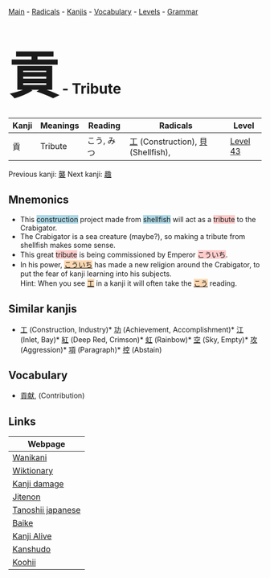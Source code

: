 <style> bigfont {font-size: 100px}</style>
[Main](../README.md) -
[Radicals](../radicals.md) -
[Kanjis](../kanjis.md) -
[Vocabulary](../vocabulary.md) -
[Levels](../levels.md) -
[Grammar](../grammar.md)
# <bigfont> 貢</bigfont> - Tribute 

| Kanji | Meanings | Reading | Radicals | Level |
| --- | --- | --- | --- | --- |
| 貢 | Tribute | こう, みつ | [工](../radicals/工.md) (Construction), [貝](../radicals/貝.md) (Shellfish),  | [Level 43](../levels/wk_level43.md) |

Previous kanji: [襲](襲.md) Next kanji: [趣](趣.md) 

## Mnemonics
 * This <span style="background-color:#ADD8E6"> construction</span> project made from <span style="background-color:#ADD8E6"> shellfish</span> will act as a <span style="background-color:#ffcccb"> tribute</span> to the Crabigator.
* The Crabigator is a sea creature (maybe?), so making a tribute from shellfish makes some sense.
* This great <span style="background-color:#ffcccb"> tribute</span> is being commissioned by Emperor <span style="background-color:#ffcccb"> こういち</span>. 
* In his power, <span style="background-color:#fed8b1"> [こういち]([こう](https://jisho.org/search/こう)いち)</span> has made a new religion around the Crabigator, to put the fear of kanji learning into his subjects.<br />Hint: When you see <span style="background-color:#fed8b1"> [工](https://jisho.org/search/工)</span> in a kanji it will often take the <span style="background-color:#fed8b1"> [こう](https://jisho.org/search/こう)</span> reading.


## Similar kanjis
 * [工](工.md) (Construction, Industry)* [功](功.md) (Achievement, Accomplishment)* [江](江.md) (Inlet, Bay)* [紅](紅.md) (Deep Red, Crimson)* [虹](虹.md) (Rainbow)* [空](空.md) (Sky, Empty)* [攻](攻.md) (Aggression)* [項](項.md) (Paragraph)* [控](控.md) (Abstain)


## Vocabulary
 * [貢献](../vocabulary/貢.md), (Contribution)



## Links 

| Webpage |
| --- |
| [Wanikani          ](https://www.wanikani.com/kanji/貢) |
| [Wiktionary        ](https://en.wiktionary.org/wiki/貢) |
| [Kanji damage      ](http://www.kanjidamage.com/kanji/search?utf8=✓&q=貢) |
| [Jitenon           ](https://jitenon.com/kanji/貢) |
| [Tanoshii japanese ](https://www.tanoshiijapanese.com/dictionary/kanji.cfm?k=貢) |
| [Baike             ](https://baike.baidu.com/item/貢) |
| [Kanji Alive       ](https://app.kanjialive.com/貢) |
| [Kanshudo          ](https://www.kanshudo.com/searchmn?q=貢) |
| [Koohii            ](https://kanji.koohii.com/study/kanji/貢) |
